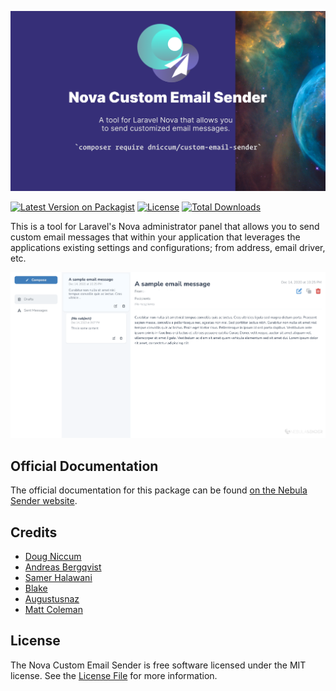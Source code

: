 ![Nova Custom Email Sender](https://github.com/dniccum/nova-custom-email-sender/blob/master/screenshots/nova-custom-email-sender-social-image.png?raw=true)

[![Latest Version on Packagist](https://poser.pugx.org/dniccum/custom-email-sender/v/stable?format=flat-square&color=#0E7FC0)](https://packagist.org/packages/dniccum/custom-email-sender)
[![License](https://poser.pugx.org/dniccum/custom-email-sender/license?format=flat-square)](https://packagist.org/packages/dniccum/custom-email-sender)
[![Total Downloads](https://poser.pugx.org/dniccum/custom-email-sender/downloads?format=flat-square)](https://packagist.org/packages/dniccum/custom-email-sender)

This is a tool for Laravel's Nova administrator panel that allows you to send custom email messages that within your application that leverages the applications existing settings and configurations; from address, email driver, etc.

[![Screenshot](https://raw.githubusercontent.com/dniccum/nova-custom-email-sender/master/screenshots/screenshot-1.png)](https://raw.githubusercontent.com/dniccum/nova-custom-email-sender/master/screenshots/screenshot-1.png)

## Official Documentation
The official documentation for this package can be found [on the Nebula Sender website](https://nebulasender.com/docs).

## Credits

* [Doug Niccum](https://github.com/dniccum)
* [Andreas Bergqvist](https://github.com/andreasbergqvist)
* [Samer Halawani](https://github.com/shalawani)
* [Blake](https://github.com/StarClutch)
* [Augustusnaz](https://github.com/augustusnaz)
* [Matt Coleman](https://github.com/mattsplat)

## License

The Nova Custom Email Sender is free software licensed under the MIT license. See the [License File](https://github.com/dniccum/nova-custom-email-sender/blob/master/LICENSE.md) for more information.
